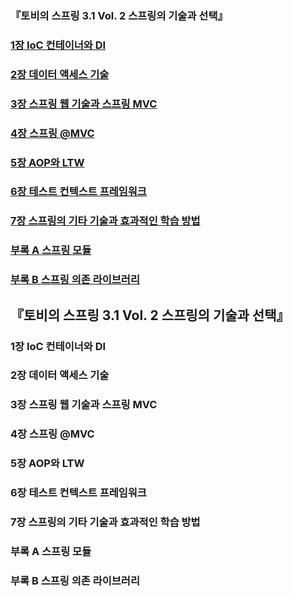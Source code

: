 ### 『토비의 스프링 3.1 Vol. 2 스프링의 기술과 선택』

### [1장 IoC 컨테이너와 DI](#1장-ioc-컨테이너와-di)

### [2장 데이터 액세스 기술](#2장-데이터-액세스-기술)

### [3장 스프링 웹 기술과 스프링 MVC](#3장-스프링-웹-기술과-스프링-mvc)

### [4장 스프링 @MVC](#4장-스프링-mvc)

### [5장 AOP와 LTW](#5장-aop와-ltw)

### [6장 테스트 컨텍스트 프레임워크](#6장-테스트-컨텍스트-프레임워크)

### [7장 스프링의 기타 기술과 효과적인 학습 방법](#7장-스프링의-기타-기술과-효과적인-학습-방법)

### [부록 A 스프링 모듈](#부록-a-스프링-모듈)

### [부록 B 스프링 의존 라이브러리](#부록-b-스프링-의존-라이브러리)

## 『토비의 스프링 3.1 Vol. 2 스프링의 기술과 선택』

### 1장 IoC 컨테이너와 DI

### 2장 데이터 액세스 기술

### 3장 스프링 웹 기술과 스프링 MVC

### 4장 스프링 @MVC

### 5장 AOP와 LTW

### 6장 테스트 컨텍스트 프레임워크

### 7장 스프링의 기타 기술과 효과적인 학습 방법

### 부록 A 스프링 모듈

### 부록 B 스프링 의존 라이브러리
